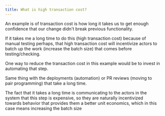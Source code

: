 ```yaml
---
title: What is high transaction cost?
---
```


An example is of transaction cost is how long it takes us to get enough confidence that our change didn't break previous functionality.

If it takes me a long time to do this (high transaction cost) because of manual testing perhaps, that high transaction cost will incentivize actors to batch up the work (increase the batch size) that comes before testing/checking.

One way to reduce the transaction cost in this example would be to invest in automating that step.

Same thing with the deployments (automation) or PR reviews (moving to pair programming) that take a long time.

The fact that it takes a long time is communicating to the actors in the system that this step is expensive, so they are naturally incentivized towards behavior that provides them a better unit economics, which in this case means increasing the batch size
